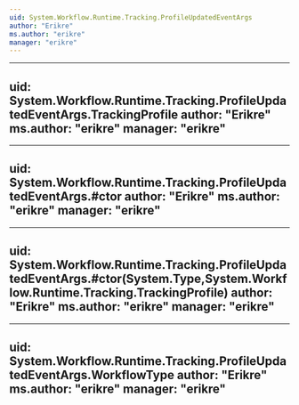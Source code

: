 ```yaml
---
uid: System.Workflow.Runtime.Tracking.ProfileUpdatedEventArgs
author: "Erikre"
ms.author: "erikre"
manager: "erikre"
---
```


---
uid: System.Workflow.Runtime.Tracking.ProfileUpdatedEventArgs.TrackingProfile
author: "Erikre"
ms.author: "erikre"
manager: "erikre"
---

---
uid: System.Workflow.Runtime.Tracking.ProfileUpdatedEventArgs.#ctor
author: "Erikre"
ms.author: "erikre"
manager: "erikre"
---

---
uid: System.Workflow.Runtime.Tracking.ProfileUpdatedEventArgs.#ctor(System.Type,System.Workflow.Runtime.Tracking.TrackingProfile)
author: "Erikre"
ms.author: "erikre"
manager: "erikre"
---

---
uid: System.Workflow.Runtime.Tracking.ProfileUpdatedEventArgs.WorkflowType
author: "Erikre"
ms.author: "erikre"
manager: "erikre"
---
